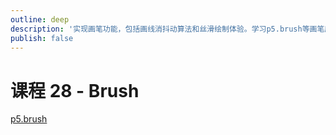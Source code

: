 ```yaml
---
outline: deep
description: '实现画笔功能，包括画线消抖动算法和丝滑绘制体验。学习p5.brush等画笔库的实现原理和优化技术。'
publish: false
---
```


# 课程 28 - Brush

[p5.brush]

[p5.brush]: https://github.com/acamposuribe/p5.brush
